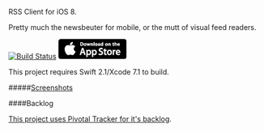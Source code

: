 RSS Client for iOS 8.

Pretty much the newsbeuter for mobile, or the mutt of visual feed readers.

[![Build Status](https://api.travis-ci.org/younata/RSSClient.svg)](https://travis-ci.org/younata/RSSClient) [![App Store](assets/appstore.png)](http://appsto.re/us/wJqT3.i)

This project requires Swift 2.1/Xcode 7.1 to build.

#####[Screenshots](http://imgur.com/a/YFibl)


####Backlog

[This project uses Pivotal Tracker for it's backlog](https://www.pivotaltracker.com/n/projects/1423142).
